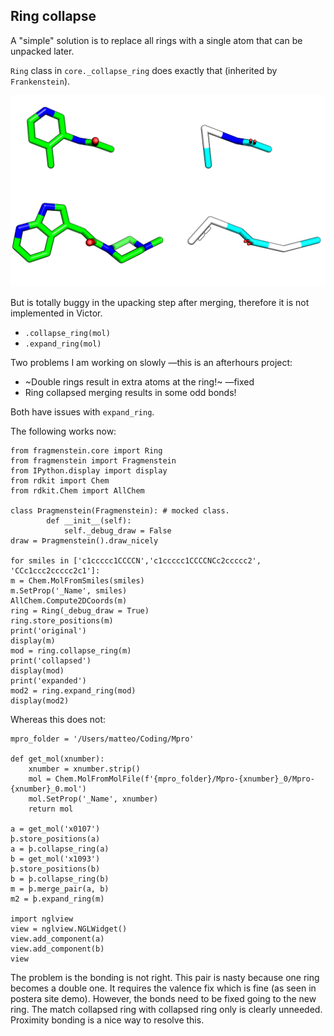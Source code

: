 ## Ring collapse

A "simple" solution is to replace all rings with a single atom that can be unpacked later.

``Ring`` class in ``core._collapse_ring`` does exactly that (inherited by ``Frankenstein``).

![collapse](images/atom_collapse.png)

But is totally buggy in the upacking step after merging, therefore it is not implemented in Victor.

* `.collapse_ring(mol)`
* `.expand_ring(mol)`

Two problems I am working on slowly —this is an afterhours project:

* ~Double rings result in extra atoms at the ring!~ —fixed
* Ring collapsed merging results in some odd bonds!

Both have issues with `expand_ring`.

The following works now:

    from fragmenstein.core import Ring
    from fragmenstein import Fragmenstein
    from IPython.display import display
    from rdkit import Chem
    from rdkit.Chem import AllChem
    
    class Þragmenstein(Fragmenstein): # mocked class.
            def __init__(self):
                self._debug_draw = False
    draw = Þragmenstein().draw_nicely
    
    for smiles in ['c1ccccc1CCCCN','c1ccccc1CCCCNCc2ccccc2', 'CCc1ccc2ccccc2c1']:
    m = Chem.MolFromSmiles(smiles)
    m.SetProp('_Name', smiles)
    AllChem.Compute2DCoords(m)
    ring = Ring(_debug_draw = True)
    ring.store_positions(m)
    print('original')
    display(m)
    mod = ring.collapse_ring(m)
    print('collapsed')
    display(mod)
    print('expanded')
    mod2 = ring.expand_ring(mod)
    display(mod2)

Whereas this does not:

    mpro_folder = '/Users/matteo/Coding/Mpro'
    
    def get_mol(xnumber):
        xnumber = xnumber.strip()
        mol = Chem.MolFromMolFile(f'{mpro_folder}/Mpro-{xnumber}_0/Mpro-{xnumber}_0.mol')
        mol.SetProp('_Name', xnumber)
        return mol
        
    a = get_mol('x0107')
    þ.store_positions(a)
    a = þ.collapse_ring(a)
    b = get_mol('x1093')
    þ.store_positions(b)
    b = þ.collapse_ring(b)
    m = þ.merge_pair(a, b)
    m2 = þ.expand_ring(m)
    
    import nglview
    view = nglview.NGLWidget()
    view.add_component(a)
    view.add_component(b)
    view
    
The problem is the bonding is not right.
This pair is nasty because one ring becomes a double one.
It requires the valence fix which is fine (as seen in postera site demo).
However, the bonds need to be fixed going to the new ring.
The match collapsed ring with collapsed ring only is clearly unneeded.
Proximity bonding is a nice way to resolve this.